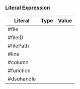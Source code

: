 
### [Literal Expression](https://docs.swift.org/swift-book/documentation/the-swift-programming-language/expressions/#Literal-Expression)



|Literal|Type|Value|
|------|---|---|
|#file| | |
|#fileID| | |
|#filePath| | |
|#line| | |
|#column| | |
|#function| | |
|#dsohandle| | |



